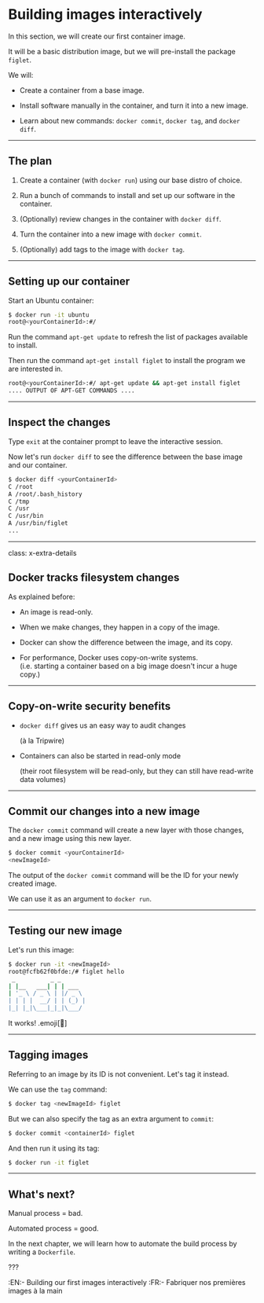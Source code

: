 # Building images interactively

In this section, we will create our first container image.

It will be a basic distribution image, but we will pre-install
the package `figlet`.

We will: 

* Create a container from a base image.

* Install software manually in the container, and turn it
  into a new image.

* Learn about new commands: `docker commit`, `docker tag`, and `docker diff`.

---

## The plan

1. Create a container (with `docker run`) using our base distro of choice.

2. Run a bunch of commands to install and set up our software in the container.

3. (Optionally) review changes in the container with `docker diff`.

4. Turn the container into a new image with `docker commit`.

5. (Optionally) add tags to the image with `docker tag`.

---

## Setting up our container

Start an Ubuntu container:

```bash
$ docker run -it ubuntu
root@<yourContainerId>:#/
```

Run the command `apt-get update` to refresh the list of packages available to install.

Then run the command `apt-get install figlet` to install the program we are interested in.

```bash
root@<yourContainerId>:#/ apt-get update && apt-get install figlet
.... OUTPUT OF APT-GET COMMANDS ....
```

---

## Inspect the changes

Type `exit` at the container prompt to leave the interactive session.

Now let's run `docker diff` to see the difference between the base image
and our container.

```bash
$ docker diff <yourContainerId>
C /root
A /root/.bash_history
C /tmp
C /usr
C /usr/bin
A /usr/bin/figlet
...
```

---

class: x-extra-details

## Docker tracks filesystem changes

As explained before:

* An image is read-only.

* When we make changes, they happen in a copy of the image.

* Docker can show the difference between the image, and its copy.

* For performance, Docker uses copy-on-write systems.
  <br/>(i.e. starting a container based on a big image
  doesn't incur a huge copy.)

---

## Copy-on-write security benefits

* `docker diff` gives us an easy way to audit changes

  (à la Tripwire)

* Containers can also be started in read-only mode

  (their root filesystem will be read-only, but they can still have read-write data volumes)


---

## Commit our changes into a new image

The `docker commit` command will create a new layer with those changes,
and a new image using this new layer.

```bash
$ docker commit <yourContainerId>
<newImageId>
```

The output of the `docker commit` command will be the ID for your newly created image.

We can use it as an argument to `docker run`.

---

## Testing our new image

Let's run this image:

```bash
$ docker run -it <newImageId>
root@fcfb62f0bfde:/# figlet hello
 _          _ _       
| |__   ___| | | ___  
| '_ \ / _ \ | |/ _ \ 
| | | |  __/ | | (_) |
|_| |_|\___|_|_|\___/ 
```

It works! .emoji[🎉]

---

## Tagging images

Referring to an image by its ID is not convenient. Let's tag it instead.

We can use the `tag` command:

```bash
$ docker tag <newImageId> figlet
```

But we can also specify the tag as an extra argument to `commit`:

```bash
$ docker commit <containerId> figlet
```

And then run it using its tag:

```bash
$ docker run -it figlet
```

---

## What's next?

Manual process = bad.

Automated process = good.

In the next chapter, we will learn how to automate the build
process by writing a `Dockerfile`.

???

:EN:- Building our first images interactively
:FR:- Fabriquer nos premières images à la main
